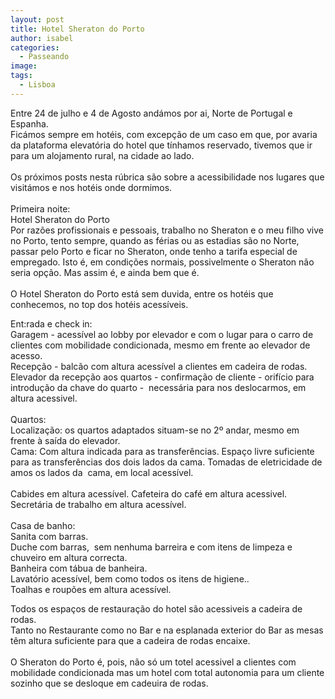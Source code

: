 ```yaml
---
layout: post
title: Hotel Sheraton do Porto
author: isabel
categories:
  - Passeando
image:
tags:
  - Lisboa
---
```

Entre 24 de julho e 4 de Agosto and&aacute;mos por ai, Norte de Portugal e Espanha.<br>Fic&aacute;mos sempre em hotéis, com excep&ccedil;&atilde;o de um caso em que, por avaria da plataforma elevat&oacute;ria do hotel que t&iacute;nhamos reservado, tivemos que ir para um alojamento rural, na cidade ao lado.<br><br>Os pr&oacute;ximos posts nesta r&uacute;brica s&atilde;o sobre a acessibilidade nos lugares que visit&aacute;mos e nos hotéis onde dormimos.<br><br>Primeira noite:<br>Hotel Sheraton do Porto<br>Por raz&otilde;es profissionais e pessoais, trabalho no Sheraton e o meu filho vive no Porto, tento sempre, quando as férias ou as estadias s&atilde;o no Norte, passar pelo Porto e ficar no Sheraton, onde tenho a tarifa especial de empregado. Isto é, em condi&ccedil;&otilde;es normais, possivelmente o Sheraton n&atilde;o seria op&ccedil;&atilde;o. Mas assim é, e ainda bem que é.<br><br>O Hotel Sheraton do Porto est&aacute; sem duvida, entre os hotéis que conhecemos, no top dos hotéis acess&iacute;veis.

Ent:rada e check in:<br>Garagem - acess&iacute;vel ao lobby por elevador e com o lugar para o carro de clientes com mobilidade condicionada, mesmo em frente ao elevador de acesso.<br>Recep&ccedil;&atilde;o - balc&atilde;o com altura acess&iacute;vel a clientes em cadeira de rodas.<br>Elevador da recep&ccedil;&atilde;o aos quartos - confirma&ccedil;&atilde;o de cliente - orif&iacute;cio para introdu&ccedil;&atilde;o da chave do quarto -&nbsp; necess&aacute;ria para nos deslocarmos, em altura acessivel.<br><br>Quartos:<br>Localiza&ccedil;&atilde;o: os quartos adaptados situam-se no 2&ordm; andar, mesmo em frente &agrave; sa&iacute;da do elevador.<br>Cama: Com altura indicada para as transfer&ecirc;ncias. Espa&ccedil;o livre suficiente para as transfer&ecirc;ncias dos dois lados da cama. Tomadas de eletricidade de amos os lados da&nbsp; cama, em local acess&iacute;vel.<br><br>Cabides em altura acess&iacute;vel. Cafeteira do café em altura acessivel. Secret&aacute;ria de trabalho em altura acess&iacute;vel.<br><br>Casa de banho:<br>Sanita com barras.<br>Duche com barras,&nbsp; sem nenhuma barreira e com itens de limpeza e chuveiro em altura correcta.<br>Banheira com t&aacute;bua de banheira.<br>Lavat&oacute;rio acess&iacute;vel, bem como todos os itens de higiene..<br>Toalhas e roup&otilde;es em altura acess&iacute;vel.

Todos os espa&ccedil;os de restaura&ccedil;&atilde;o do hotel s&atilde;o acessiveis a cadeira de rodas.<br>Tanto no Restaurante como no Bar e na esplanada exterior do Bar as mesas t&ecirc;m altura suficiente para que a cadeira de rodas encaixe.<br><br>O Sheraton do Porto é, pois, n&atilde;o s&oacute; um totel acessivel a clientes com mobilidade condicionada mas um hotel com total autonomia para um cliente sozinho que se desloque em cadeuira de rodas.<br><br>&nbsp;

<br><br>&nbsp;

&nbsp;
